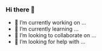 ### Hi there 👋

- 🔭 I’m currently working on ...
- 🌱 I’m currently learning ...
- 👯 I’m looking to collaborate on ...
- 🤔 I’m looking for help with ...

<!--
- 💬 Ask me about ...
- 📫 How to reach me: ...
- 😄 Pronouns: ...
- ⚡ Fun fact: ...
-->
